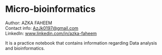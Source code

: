 # Micro-bioinformatics

Author: AZKA FAHEEM <br>
Contact info: AzJk0197@gmail.com <br>
LinkedIn: www.linkedin.com/in/azka-faheem <br>


It is a practice notebook that contains information regarding Data analysis and bioinformatics.

